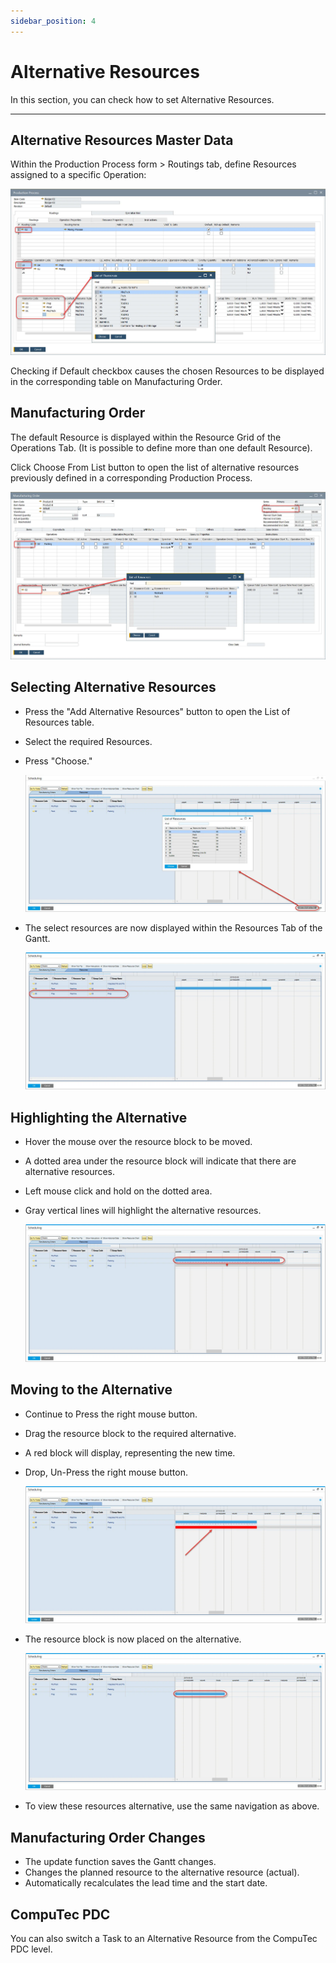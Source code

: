 ```yaml
---
sidebar_position: 4
---
```


# Alternative Resources

In this section, you can check how to set Alternative Resources.

---

## Alternative Resources Master Data

Within the Production Process form > Routings tab, define Resources assigned to a specific Operation:

![List of Resources](./media/alternative-resources/list-of-resources.webp)

Checking if Default checkbox causes the chosen Resources to be displayed in the corresponding table on Manufacturing Order.

## Manufacturing Order

The default Resource is displayed within the Resource Grid of the Operations Tab. (It is possible to define more than one default Resource).

Click Choose From List button to open the list of alternative resources previously defined in a corresponding Production Process.

![Manufacturing Order Alternative Resource](./media/alternative-resources/manufacturing-order-alternative-resource.webp)

## Selecting Alternative Resources

- Press the "Add Alternative Resources" button to open the List of Resources table.
- Select the required Resources.
- Press "Choose."

    ![Gantt Alternative Resources](./media/alternative-resources/gantt-alternative-resources.webp)
- The select resources are now displayed within the Resources Tab of the Gantt.

    ![Gantt Alternative Resources](./media/alternative-resources/gantt-alternative-resources-2.webp)

## Highlighting the Alternative

- Hover the mouse over the resource block to be moved.
- A dotted area under the resource block will indicate that there are alternative resources.
- Left mouse click and hold on the dotted area.
- Gray vertical lines will highlight the alternative resources.

    ![Gantt Alternative Resource](./media/alternative-resources/gantt-alternative-resources-3.webp)

## Moving to the Alternative

- Continue to Press the right mouse button.
- Drag the resource block to the required alternative.
- A red block will display, representing the new time.
- Drop, Un-Press the right mouse button.

    ![Gantt Alternative Resource](./media/alternative-resources/gantt-alternative-resources-4.webp)
- The resource block is now placed on the alternative.

    ![GanttAlternative Resource](./media/alternative-resources/gantt-alternative-resources-5.webp)
- To view these resources alternative, use the same navigation as above.

## Manufacturing Order Changes

- The update function saves the Gantt changes.
- Changes the planned resource to the alternative resource (actual).
- Automatically recalculates the lead time and the start date.

## CompuTec PDC

You can also switch a Task to an Alternative Resource from the CompuTec PDC level.
